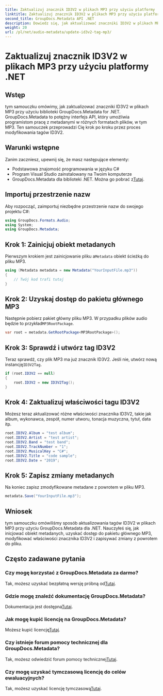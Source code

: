 ```yaml
---
title: Zaktualizuj znacznik ID3V2 w plikach MP3 przy użyciu platformy .NET
linktitle: Zaktualizuj znacznik ID3V2 w plikach MP3 przy użyciu platformy .NET
second_title: GroupDocs.Metadata API .NET
description: Dowiedz się, jak aktualizować znaczniki ID3V2 w plikach MP3 przy użyciu platformy .NET i narzędzia GroupDocs.Metadata w celu wydajnego zarządzania plikami.
weight: 20
url: /pl/net/audio-metadata/update-id3v2-tag-mp3/
---
```


# Zaktualizuj znacznik ID3V2 w plikach MP3 przy użyciu platformy .NET

## Wstęp
tym samouczku omówimy, jak zaktualizować znaczniki ID3V2 w plikach MP3 przy użyciu biblioteki GroupDocs.Metadata for .NET. GroupDocs.Metadata to potężny interfejs API, który umożliwia programistom pracę z metadanymi w różnych formatach plików, w tym MP3. Ten samouczek przeprowadzi Cię krok po kroku przez proces modyfikowania tagów ID3V2.
## Warunki wstępne
Zanim zaczniesz, upewnij się, że masz następujące elementy:
- Podstawowa znajomość programowania w języku C#
- Program Visual Studio zainstalowany na Twoim komputerze
-  GroupDocs.Metadata dla biblioteki .NET. Można go pobrać z[Tutaj](https://releases.groupdocs.com/metadata/net/).

## Importuj przestrzenie nazw
Aby rozpocząć, zaimportuj niezbędne przestrzenie nazw do swojego projektu C#:
```csharp
using GroupDocs.Formats.Audio;
using System;
using GroupDocs.Metadata;
```
## Krok 1: Zainicjuj obiekt metadanych
 Pierwszym krokiem jest zainicjowanie pliku a`Metadata` obiekt ścieżką do pliku MP3.
```csharp
using (Metadata metadata = new Metadata("YourInputFile.mp3"))
{
    // Twój kod trafi tutaj
}
```
## Krok 2: Uzyskaj dostęp do pakietu głównego MP3
 Następnie pobierz pakiet główny pliku MP3. W przypadku plików audio będzie to przykład`MP3RootPackage`.
```csharp
var root = metadata.GetRootPackage<MP3RootPackage>();
```
## Krok 3: Sprawdź i utwórz tag ID3V2
 Teraz sprawdź, czy plik MP3 ma już znacznik ID3V2. Jeśli nie, utwórz nową instancję`ID3V2Tag`.
```csharp
if (root.ID3V2 == null)
{
    root.ID3V2 = new ID3V2Tag();
}
```
## Krok 4: Zaktualizuj właściwości tagu ID3V2
Możesz teraz aktualizować różne właściwości znacznika ID3V2, takie jak album, wykonawca, zespół, numer utworu, tonacja muzyczna, tytuł, data itp.
```csharp
root.ID3V2.Album = "test album";
root.ID3V2.Artist = "test artist";
root.ID3V2.Band = "test band";
root.ID3V2.TrackNumber = "1";
root.ID3V2.MusicalKey = "C#";
root.ID3V2.Title = "code sample";
root.ID3V2.Date = "2019";
```
## Krok 5: Zapisz zmiany metadanych
Na koniec zapisz zmodyfikowane metadane z powrotem w pliku MP3.
```csharp
metadata.Save("YourInputFile.mp3");
```

## Wniosek
tym samouczku omówiliśmy sposób aktualizowania tagów ID3V2 w plikach MP3 przy użyciu GroupDocs.Metadata dla .NET. Nauczyłeś się, jak inicjować obiekt metadanych, uzyskać dostęp do pakietu głównego MP3, modyfikować właściwości znacznika ID3V2 i zapisywać zmiany z powrotem do pliku.

## Często zadawane pytania
### Czy mogę korzystać z GroupDocs.Metadata za darmo?
 Tak, możesz uzyskać bezpłatną wersję próbną od[Tutaj](https://releases.groupdocs.com/).
### Gdzie mogę znaleźć dokumentację GroupDocs.Metadata?
 Dokumentacja jest dostępna[Tutaj](https://tutorials.groupdocs.com/metadata/net/).
### Jak mogę kupić licencję na GroupDocs.Metadata?
 Możesz kupić licencję[Tutaj](https://purchase.groupdocs.com/buy).
### Czy istnieje forum pomocy technicznej dla GroupDocs.Metadata?
 Tak, możesz odwiedzić forum pomocy technicznej[Tutaj](https://forum.groupdocs.com/c/metadata/14).
### Czy mogę uzyskać tymczasową licencję do celów ewaluacyjnych?
 Tak, możesz uzyskać licencję tymczasową[Tutaj](https://purchase.groupdocs.com/temporary-license/).